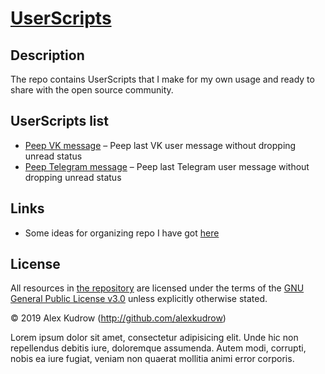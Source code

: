 # [UserScripts](https://github.com/alexkudrow/UserScripts)

## Description

The repo contains UserScripts that I make for my own usage and ready to share with the open source community.

## UserScripts list

- [Peep VK message](https://github.com/alexkudrow/UserScripts/tree/master/userscripts/peep_vk_message) – Peep last VK user message without dropping unread status
- [Peep Telegram message](https://github.com/alexkudrow/UserScripts/tree/master/userscripts/peep_telegram_message) – Peep last Telegram user message without dropping unread status

## Links

- Some ideas for organizing repo I have got [here](https://github.com/jerone/UserScripts)

## License

All resources in [the repository](https://github.com/alexkudrow/UserScripts) are licensed under the terms of the [GNU General Public License v3.0](https://github.com/alexkudrow/UserScripts/blob/master/LICENSE.txt) unless explicitly otherwise stated.

© 2019 Alex Kudrow (http://github.com/alexkudrow)

Lorem ipsum dolor sit amet, consectetur adipisicing elit. Unde hic non repellendus debitis iure, doloremque assumenda. Autem modi, corrupti, nobis ea iure fugiat, veniam non quaerat mollitia animi error corporis.